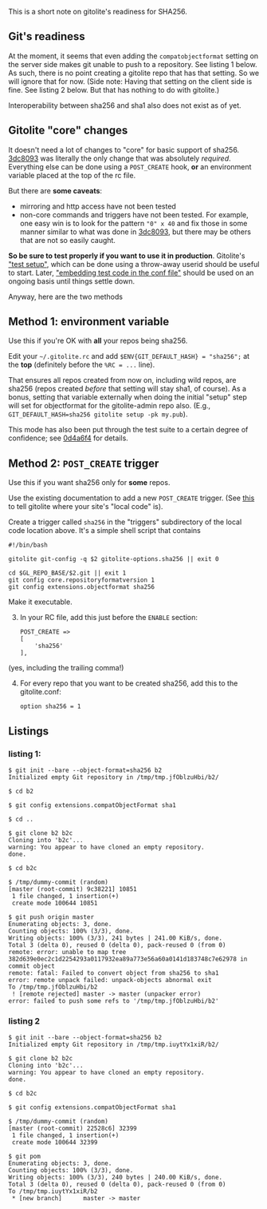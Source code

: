 This is a short note on gitolite's readiness for SHA256.

## Git's readiness

At the moment, it seems that even adding the `compatobjectformat` setting on the server side makes git unable to push to a repository.  See listing 1 below.  As such, there is no point creating a gitolite repo that has that setting.  So we will ignore that for now.  (Side note: Having that setting on the client side is fine.  See listing 2 below.  But that has nothing to do with gitolite.)

Interoperability between sha256 and sha1 also does not exist as of yet.

## Gitolite "core" changes

It doesn't need a lot of changes to "core" for basic support of sha256.  [3dc8093](https://github.com/sitaramc/gitolite/commit/3dc8093227e15434eec4924590cdf0eb63284c73) was literally the only change that was absolutely *required*.  Everything else can be done using a `POST_CREATE` hook, **or** an environment variable placed at the top of the rc file.

But there are **some caveats**:

-   mirroring and http access have not been tested
-   non-core commands and triggers have not been tested.  For example, one easy win is to look for the pattern `"0" x 40` and fix those in some manner similar to what was done in [3dc8093](https://github.com/sitaramc/gitolite/commit/3dc8093227e15434eec4924590cdf0eb63284c73), but there may be others that are not so easily caught.

**So be sure to test properly if you want to use it in production**.  Gitolite's ["test setup"](https://gitolite.com/gitolite/testing.html), which can be done using a throw-away userid should be useful to start.  Later, ["embedding test code in the conf file"](https://gitolite.com/gitolite/conf-2.html#appendix-3-embedding-test-code-in-your-conf) should be used on an ongoing basis until things settle down.

Anyway, here are the two methods

## Method 1: environment variable

Use this if you're OK with **all** your repos being sha256.

Edit your `~/.gitolite.rc` and add `$ENV{GIT_DEFAULT_HASH} = "sha256";` at the **top** (definitely before the `%RC = ...` line).

That ensures all repos created from now on, including wild repos, are sha256 (repos created *before* that setting will stay sha1, of course).  As a bonus, setting that variable externally when doing the initial "setup" step will set for objectformat for the gitolite-admin repo also.  (E.g., `GIT_DEFAULT_HASH=sha256 gitolite setup -pk my.pub`).

This mode has also been put through the test suite to a certain degree of confidence; see [0d4a6f4](https://github.com/sitaramc/gitolite/commit/0d4a6f45f3a6394edb3e2bd1689d5c0e3d52eb6e) for details.

## Method 2: `POST_CREATE` trigger

Use this if you want sha256 only for **some** repos.

Use the existing documentation to add a new `POST_CREATE` trigger.  (See [this](https://gitolite.com/gitolite/non-core.html#for-your-non-core-programs) to tell gitolite where your site's "local code" is).

Create a trigger called `sha256` in the "triggers" subdirectory of the local code location above.  It's a simple shell script that contains

    #!/bin/bash

    gitolite git-config -q $2 gitolite-options.sha256 || exit 0

    cd $GL_REPO_BASE/$2.git || exit 1
    git config core.repositoryformatversion 1
    git config extensions.objectformat sha256

Make it executable.

3.  In your RC file, add this just before the `ENABLE` section:

        POST_CREATE =>
        [
            'sha256'
        ],

(yes, including the trailing comma!)

4.  For every repo that you want to be created sha256, add this to the gitolite.conf:

        option sha256 = 1

## Listings

### listing 1:

    $ git init --bare --object-format=sha256 b2
    Initialized empty Git repository in /tmp/tmp.jfOblzuHbi/b2/

    $ cd b2

    $ git config extensions.compatObjectFormat sha1

    $ cd ..

    $ git clone b2 b2c
    Cloning into 'b2c'...
    warning: You appear to have cloned an empty repository.
    done.

    $ cd b2c

    $ /tmp/dummy-commit (random)
    [master (root-commit) 9c38221] 10851
     1 file changed, 1 insertion(+)
     create mode 100644 10851

    $ git push origin master
    Enumerating objects: 3, done.
    Counting objects: 100% (3/3), done.
    Writing objects: 100% (3/3), 241 bytes | 241.00 KiB/s, done.
    Total 3 (delta 0), reused 0 (delta 0), pack-reused 0 (from 0)
    remote: error: unable to map tree 382d639e0ec2c1d2254293a0117932ea89a773e56a60a0141d183748c7e62978 in commit object
    remote: fatal: Failed to convert object from sha256 to sha1
    error: remote unpack failed: unpack-objects abnormal exit
    To /tmp/tmp.jfOblzuHbi/b2
     ! [remote rejected] master -> master (unpacker error)
    error: failed to push some refs to '/tmp/tmp.jfOblzuHbi/b2'

### listing 2

    $ git init --bare --object-format=sha256 b2
    Initialized empty Git repository in /tmp/tmp.iuytYx1xiR/b2/

    $ git clone b2 b2c
    Cloning into 'b2c'...
    warning: You appear to have cloned an empty repository.
    done.

    $ cd b2c

    $ git config extensions.compatObjectFormat sha1

    $ /tmp/dummy-commit (random)
    [master (root-commit) 22528c6] 32399
     1 file changed, 1 insertion(+)
     create mode 100644 32399

    $ git pom
    Enumerating objects: 3, done.
    Counting objects: 100% (3/3), done.
    Writing objects: 100% (3/3), 240 bytes | 240.00 KiB/s, done.
    Total 3 (delta 0), reused 0 (delta 0), pack-reused 0 (from 0)
    To /tmp/tmp.iuytYx1xiR/b2
     * [new branch]      master -> master

<!--

## (future) plan for full integration

-   blocker: git init should also have an option to set compatObjectFormat

## test suite

-   stop gap/quick and dirty:

        perl -i -pe 's/\b([0-9a-f]{7,})/"." x length($1)/ge' t/*.t

    this will have false positives, will require a wee bit of manual fine tuning

-   long term: replace all the sha1 hashes with the correct sha256 hashes (try to automate the replacement???)

## code changes in store.pm

Broad outline:

        diff --git i/src/lib/Gitolite/Conf/Store.pm w/src/lib/Gitolite/Conf/Store.pm
        index a5867a2..f569146 100644
        --- i/src/lib/Gitolite/Conf/Store.pm
        +++ w/src/lib/Gitolite/Conf/Store.pm
        @@ -28,6 +28,7 @@ $Data::Dumper::Sortkeys = 1;
         
         use Gitolite::Rc;
         use Gitolite::Common;
        +use Gitolite::Conf::Load;
         use Gitolite::Hooks::Update;
         use Gitolite::Hooks::PostUpdate;
         
        @@ -208,6 +209,13 @@ sub new_repo {
         
             _mkdir("$repo.git");
             _chdir("$repo.git");
        +    if ($configs{$repo}) {
        +        say STDERR Dumper $configs{$repo};
        +        # normal repo; use above configuratiom info to decide and add sha256 options
        +    } else {
        +        say STDERR Dumper option($repo, "sha256");
        +        # wild repo; use above configuratiom info to decide and add sha256 options
        +    }
             _system("git init --bare >&2");
             unlink "description";
             _chdir( $rc{GL_REPO_BASE} );

NOTES:

-   what prevents using option() or `git_config()` in the "then" part is:

    >   remote: FATAL: split conf set, gl-conf not present for 'testing'

-->
